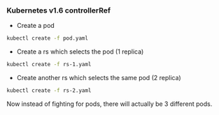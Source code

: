 ### Kubernetes v1.6 controllerRef

- Create a pod

```sh
kubectl create -f pod.yaml
```

- Create a rs which selects the pod (1 replica)

```sh
kubectl create -f rs-1.yaml
```

- Create another rs which selects the same pod (2 replica)

```sh
kubectl create -f rs-2.yaml
```

Now instead of fighting for pods, there will actually be 3 different pods.
